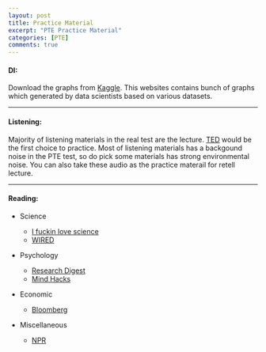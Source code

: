 ```yaml
---
layout: post
title: Practice Material
excerpt: "PTE Practice Material"
categories: [PTE]
comments: true
---
```


#### DI: 

Download the graphs from [Kaggle](https://www.kaggle.com/). This websites contains bunch of graphs which generated by data scientists based on various datasets.

<hr>

#### Listening: 

Majority of listening materials in the real test are the lecture. [TED](https://www.ted.com/) would be the first choice to practice. Most of listening materials has a backgound noise in the PTE test, so do pick some materials has strong environmental noise. You can also take these audio as the practice materail for retell lecture.

<hr>

#### Reading: 

* Science
  * [I fuckin love science](http://www.iflscience.com/)
  * [WIRED](https://www.wired.com/)
  
* Psychology
  * [Research Digest](https://digest.bps.org.uk/)
  * [Mind Hacks](https://mindhacks.com/)
  
* Economic
  * [Bloomberg](https://www.bloomberg.com/)
  
* Miscellaneous
  * [NPR](http://www.npr.org/)
